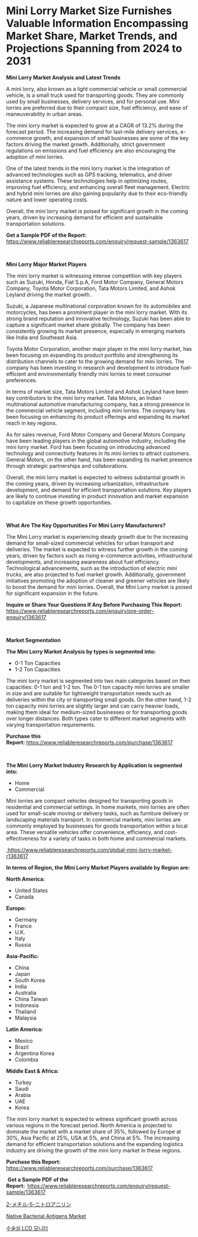<p><h1>Mini Lorry Market Size Furnishes Valuable Information Encompassing Market Share, Market Trends, and Projections Spanning from 2024 to 2031</h1></p><p><strong>Mini Lorry Market Analysis and Latest Trends</strong></p>
<p><p>A mini lorry, also known as a light commercial vehicle or small commercial vehicle, is a small truck used for transporting goods. They are commonly used by small businesses, delivery services, and for personal use. Mini lorries are preferred due to their compact size, fuel efficiency, and ease of maneuverability in urban areas.</p><p>The mini lorry market is expected to grow at a CAGR of 13.2% during the forecast period. The increasing demand for last-mile delivery services, e-commerce growth, and expansion of small businesses are some of the key factors driving the market growth. Additionally, strict government regulations on emissions and fuel efficiency are also encouraging the adoption of mini lorries.</p><p>One of the latest trends in the mini lorry market is the integration of advanced technologies such as GPS tracking, telematics, and driver assistance systems. These technologies help in optimizing routes, improving fuel efficiency, and enhancing overall fleet management. Electric and hybrid mini lorries are also gaining popularity due to their eco-friendly nature and lower operating costs.</p><p>Overall, the mini lorry market is poised for significant growth in the coming years, driven by increasing demand for efficient and sustainable transportation solutions.</p></p>
<p><strong>Get a Sample PDF of the Report:&nbsp;</strong> <a href="https://www.reliableresearchreports.com/enquiry/request-sample/1363617">https://www.reliableresearchreports.com/enquiry/request-sample/1363617</a></p>
<p>&nbsp;</p>
<p><strong>Mini Lorry Major Market Players</strong></p>
<p><p>The mini lorry market is witnessing intense competition with key players such as Suzuki, Honda, Fiat S.p.A, Ford Motor Company, General Motors Company, Toyota Motor Corporation, Tata Motors Limited, and Ashok Leyland driving the market growth. </p><p>Suzuki, a Japanese multinational corporation known for its automobiles and motorcycles, has been a prominent player in the mini lorry market. With its strong brand reputation and innovative technology, Suzuki has been able to capture a significant market share globally. The company has been consistently growing its market presence, especially in emerging markets like India and Southeast Asia.</p><p>Toyota Motor Corporation, another major player in the mini lorry market, has been focusing on expanding its product portfolio and strengthening its distribution channels to cater to the growing demand for mini lorries. The company has been investing in research and development to introduce fuel-efficient and environmentally friendly mini lorries to meet consumer preferences.</p><p>In terms of market size, Tata Motors Limited and Ashok Leyland have been key contributors to the mini lorry market. Tata Motors, an Indian multinational automotive manufacturing company, has a strong presence in the commercial vehicle segment, including mini lorries. The company has been focusing on enhancing its product offerings and expanding its market reach in key regions.</p><p>As for sales revenue, Ford Motor Company and General Motors Company have been leading players in the global automotive industry, including the mini lorry market. Ford has been focusing on introducing advanced technology and connectivity features in its mini lorries to attract customers. General Motors, on the other hand, has been expanding its market presence through strategic partnerships and collaborations.</p><p>Overall, the mini lorry market is expected to witness substantial growth in the coming years, driven by increasing urbanization, infrastructure development, and demand for efficient transportation solutions. Key players are likely to continue investing in product innovation and market expansion to capitalize on these growth opportunities.</p></p>
<p>&nbsp;</p>
<p><strong>What Are The Key Opportunities For Mini Lorry Manufacturers?</strong></p>
<p><p>The Mini Lorry market is experiencing steady growth due to the increasing demand for small-sized commercial vehicles for urban transport and deliveries. The market is expected to witness further growth in the coming years, driven by factors such as rising e-commerce activities, infrastructural developments, and increasing awareness about fuel efficiency. Technological advancements, such as the introduction of electric mini trucks, are also projected to fuel market growth. Additionally, government initiatives promoting the adoption of cleaner and greener vehicles are likely to boost the demand for mini lorries. Overall, the Mini Lorry market is poised for significant expansion in the future.</p></p>
<p><strong>Inquire or Share Your Questions If Any Before Purchasing This Report:</strong> <a href="https://www.reliableresearchreports.com/enquiry/pre-order-enquiry/1363617">https://www.reliableresearchreports.com/enquiry/pre-order-enquiry/1363617</a></p>
<p>&nbsp;</p>
<p><strong>Market Segmentation</strong></p>
<p><strong>The Mini Lorry Market Analysis by types is segmented into:</strong></p>
<p><ul><li>0-1 Ton Capacities</li><li>1-2 Ton Capacities</li></ul></p>
<p><p>The mini lorry market is segmented into two main categories based on their capacities: 0-1 ton and 1-2 ton. The 0-1 ton capacity mini lorries are smaller in size and are suitable for lightweight transportation needs such as deliveries within the city or transporting small goods. On the other hand, 1-2 ton capacity mini lorries are slightly larger and can carry heavier loads, making them ideal for medium-sized businesses or for transporting goods over longer distances. Both types cater to different market segments with varying transportation requirements.</p></p>
<p><strong>Purchase this Report:&nbsp;</strong><a href="https://www.reliableresearchreports.com/purchase/1363617">https://www.reliableresearchreports.com/purchase/1363617</a></p>
<p>&nbsp;</p>
<p><strong>The Mini Lorry Market Industry Research by Application is segmented into:</strong></p>
<p><ul><li>Home</li><li>Commercial</li></ul></p>
<p><p>Mini lorries are compact vehicles designed for transporting goods in residential and commercial settings. In home markets, mini lorries are often used for small-scale moving or delivery tasks, such as furniture delivery or landscaping materials transport. In commercial markets, mini lorries are commonly employed by businesses for goods transportation within a local area. These versatile vehicles offer convenience, efficiency, and cost-effectiveness for a variety of tasks in both home and commercial markets.</p></p>
<p><a href="https://www.reliableresearchreports.com/global-mini-lorry-market-r1363617">&nbsp;https://www.reliableresearchreports.com/global-mini-lorry-market-r1363617</a></p>
<p><strong>In terms of Region, the Mini Lorry Market Players available by Region are:</strong></p>
<p>
    <p> <strong> North America: </strong>
        <ul>
            <li>United States</li>
            <li>Canada</li>
        </ul>
        </p> 
    <p> <strong> Europe: </strong>
        <ul>
            <li>Germany</li>
            <li>France</li>
            <li>U.K.</li>
            <li>Italy</li>
            <li>Russia</li>
        </ul>
        </p> 
    <p> <strong> Asia-Pacific: </strong>
        <ul>
            <li>China</li>
            <li>Japan</li>
            <li>South Korea</li>
            <li>India</li>
            <li>Australia</li>
            <li>China Taiwan</li>
            <li>Indonesia</li>
            <li>Thailand</li>
            <li>Malaysia</li>
        </ul>
        </p> 
    <p> <strong> Latin America: </strong>
        <ul>
            <li>Mexico</li>
            <li>Brazil</li>
            <li>Argentina Korea</li>
            <li>Colombia</li>
        </ul>
        </p> 
    <p> <strong> Middle East & Africa: </strong>
        <ul>
            <li>Turkey</li>
            <li>Saudi</li>
            <li>Arabia</li>
            <li>UAE</li>
            <li>Korea</li>
        </ul>
    </p>
    </p>
<p><p>The mini lorry market is expected to witness significant growth across various regions in the forecast period. North America is projected to dominate the market with a market share of 35%, followed by Europe at 30%, Asia Pacific at 25%, USA at 5%, and China at 5%. The increasing demand for efficient transportation solutions and the expanding logistics industry are driving the growth of the mini lorry market in these regions.</p></p>
<p><strong>Purchase this Report: </strong><a href="https://www.reliableresearchreports.com/purchase/1363617">https://www.reliableresearchreports.com/purchase/1363617</a></p>
<p>&nbsp;<strong>Get a Sample PDF of the Report:&nbsp;&nbsp;</strong><a href="https://www.reliableresearchreports.com/enquiry/request-sample/1363617">https://www.reliableresearchreports.com/enquiry/request-sample/1363617</a></p>
<p><strong></strong></p>
<p><p><a href="https://github.com/KaliMetz2023/Market-Research-Report-List-1/blob/main/1161344121725.md">2-メチル-5-ニトロアニリン</a></p><p><a href="https://github.com/riwar777/Market-Research-Report-List-1/blob/main/native-bacterial-antigens-market.md">Native Bacterial Antigens Market</a></p><p><a href="https://github.com/nigaleamar09/Market-Research-Report-List-1/blob/main/6173925113682.md">수술실 LCD 모니터</a></p></p>